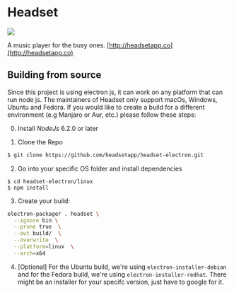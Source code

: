 # Headset
![](https://travis-ci.org/headsetapp/headset-electron.svg?branch=master)

A music player for the busy ones. [http://headsetapp.co](http://headsetapp.co)

## Building from source

Since this project is using electron js, it can work on any platform that can run node js. The maintainers of Headset only support macOs, Windows, Ubuntu and Fedora. If you would like to create a build for a different environment (e.g Manjaro or Aur, etc.) please follow these steps:

0. Install _NodeJs_ 6.2.0 or later

1. Clone the Repo
```bash
$ git clone https://github.com/headsetapp/headset-electron.git
```
2. Go into your specific OS folder and install dependencies
```
$ cd headset-electron/linux
$ npm install
```
3. Create your build:
```bash
electron-packager . headset \
  --ignore bin \
  --prune true  \
  --out build/  \
  --overwrite  \
  --platform=linux  \
  --arch=x64
```
4. [Optional] For the Ubuntu build, we're using `electron-installer-debian` and for the Fedora build, we're using `electron-installer-redhat`. There might be an installer for your specifc version, just have to google for it.
